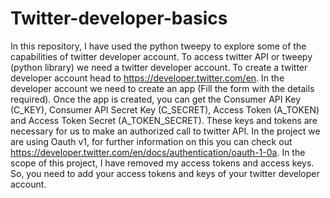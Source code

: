 # Twitter-developer-basics
In this repository, I have used the python tweepy to explore some of the capabilities of twitter developer account.
To access twitter API or tweepy (python library) we need a twitter developer account. To create a twitter developer account head to https://developer.twitter.com/en. In the developer account we need to create an app (Fill the form with the details required). Once the app is created, you can get the Consumer API Key (C_KEY), Consumer API Secret Key (C_SECRET), Access Token (A_TOKEN) and Access Token Secret (A_TOKEN_SECRET). These keys and tokens are necessary for us to make an authorized call to twitter API. In the project we are using Oauth v1, for further information on this you can check out https://developer.twitter.com/en/docs/authentication/oauth-1-0a.
In the scope of this project, I have removed my access tokens and access keys. So, you need to add your access tokens and keys of your twitter developer account.

